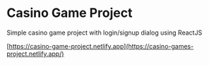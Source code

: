 # Casino Game Project
Simple casino game project with login/signup dialog using ReactJS

[https://casino-game-project.netlify.app](https://casino-games-project.netlify.app/)
